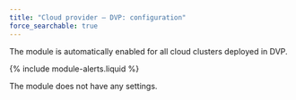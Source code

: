 ```yaml
---
title: "Cloud provider — DVP: configuration"
force_searchable: true
---
```


The module is automatically enabled for all cloud clusters deployed in DVP.

{% include module-alerts.liquid %}

The module does not have any settings.
